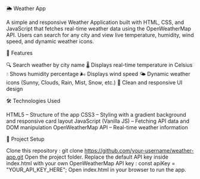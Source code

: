 🌦️ Weather App

A simple and responsive Weather Application built with HTML, CSS, and JavaScript that fetches real-time weather data using the OpenWeatherMap API.
Users can search for any city and view live temperature, humidity, wind speed, and dynamic weather icons.

🚀 Features

🔍 Search weather by city name
🌡️ Displays real-time temperature in Celsius
💧 Shows humidity percentage
🌬️ Displays wind speed
🌤️ Dynamic weather icons (Sunny, Clouds, Rain, Mist, Snow, etc.)
🎨 Clean and responsive UI design

🛠️ Technologies Used

HTML5 – Structure of the app
CSS3 – Styling with a gradient background and responsive card layout
JavaScript (Vanilla JS) – Fetching API data and DOM manipulation
OpenWeatherMap API – Real-time weather information

📂 Project Setup

Clone this repository :  git clone https://github.com/your-username/weather-app.git
Open the project folder.
Replace the default API key inside index.html with your own OpenWeatherMap API key :  const apiKey = "YOUR_API_KEY_HERE";
Open index.html in your browser to run the app.
